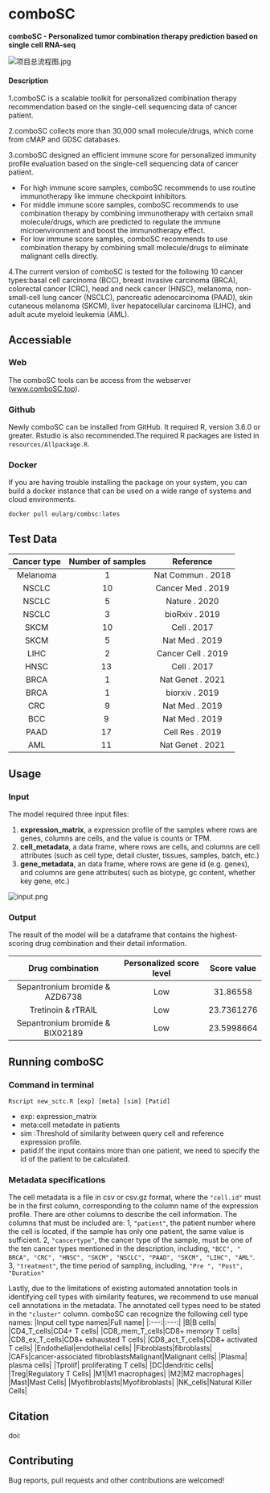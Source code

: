 # comboSC
**comboSC - Personalized tumor combination therapy prediction based on single cell RNA-seq**

![项目总流程图.jpg](https://github.com/EularTang/Figure_bed/blob/master/Project_workflow5.jpeg)
#### Description

1.comboSC is a scalable toolkit for personalized combination therapy recommendation based on the single-cell sequencing data of cancer patient.

2.comboSC collects more than 30,000 small molecule/drugs, which come from cMAP and GDSC databases.

3.comboSC designed an efficient immune score for personalized immunity profile evaluation based on the single-cell sequencing data of cancer patient.
- For high immune score samples, comboSC recommends to use routine immunotherapy like immune checkpoint inhibitors.
- For middle immune score samples, comboSC recommends to use combination therapy by combining immunotherapy with certaixn small molecule/drugs, which are predicted to regulate the immune microenvironment and boost the immunotherapy effect.
- For low immune score samples, comboSC recommends to use combination therapy by combining small molecule/drugs to eliminate malignant cells directly.

4.The current version of comboSC is tested for the following 10 cancer types:basal cell carcinoma (BCC), breast invasive carcinoma (BRCA), colorectal cancer (CRC), head and neck cancer (HNSC), melanoma, non-small-cell lung cancer (NSCLC), pancreatic adenocarcinoma (PAAD), skin cutaneous melanoma (SKCM), liver hepatocellular carcinoma (LIHC), and adult acute myeloid leukemia (AML).
## Accessiable
### Web
The comboSC tools can be access from the webserver (www.comboSC.top).
### Github
Newly comboSC can be installed from GitHub. It required R, version 3.6.0 or greater. Rstudio is also recommended.The required R packages are listed in `resources/Allpackage.R`.
### Docker
If you are having trouble installing the package on your system, you can build a docker instance that can be used on a wide range of systems and cloud environments.

`docker pull eularg/combsc:lates`

## Test Data
|Cancer type|Number of samples|Reference|
|:---:|:---:|:---:|
|Melanoma|1|Nat Commun . 2018|
|NSCLC|10|Cancer Med . 2019|
|NSCLC|5|Nature . 2020|
|NSCLC|3|bioRxiv . 2019|
|SKCM|10|Cell . 2017|
|SKCM|5|Nat Med . 2019|
|LIHC|2|Cancer Cell . 2019|
|HNSC|13 |Cell . 2017|
|BRCA|1|Nat Genet . 2021|
|BRCA|1|biorxiv . 2019|
|CRC|9|Nat Med . 2019|
|BCC|9 |Nat Med . 2019|
|PAAD|17 |Cell Res . 2019|
|AML|11 |Nat Genet . 2021|


## Usage
### Input

The model required three input files:

1. **expression_matrix**, a expression profile of the samples where rows are genes, columns are cells, and the value is counts or TPM. 
2. **cell_metadata**, a data frame, where rows are cells, and columns are cell attributes (such as cell type, detail cluster, tissues, samples, batch, etc.)
3. **gene_metadata**, an data frame, where rows are gene id (e.g. genes), and columns are gene attributes( such as biotype, gc content, whether key gene, etc.)

![input.png](http://www.combosc.top/combsc/static/images/metedata.png)

### Output
The result of the model will be a dataframe that contains the highest-scoring drug combination and their detail information.  

|Drug combination|Personalized score level|Score value|
|:---:|:---:|:---:|
|Sepantronium bromide & AZD6738|Low|31.86558|
|Tretinoin & rTRAIL|Low|23.7361276|
|Sepantronium bromide & BIX02189|Low|23.5998664|


## Running comboSC
### Command in terminal
```
Rscript new_sctc.R [exp] [meta] [sim] [Patid]
```
- exp: expression_matrix
- meta:cell metadate in patients
- sim :Threshold of similarity between query cell and reference expression profile.
- patid:If the input contains more than one patient, we need to specify the id of the patient to be calculated.
### Metadata specifications
The cell metadata is a file in csv or csv.gz format, where the `"cell.id"` must be in the first column, corresponding to the column name of the expression profile. There are other columns to describe the cell information. The columns that must be included are: 1, `"patient"`, the patient number where the cell is located, if the sample has only one patient, the same value is sufficient. 2, `"cancertype"`, the cancer type of the sample, must be one of the ten cancer types mentioned in the description, including, `"BCC", " BRCA", "CRC", "HNSC", "SKCM", "NSCLC", "PAAD", "SKCM", "LIHC", "AML"`. 3, `"treatment"`, the time period of sampling, including, `"Pre ", "Post", "Duration"`

Lastly, due to the limitations of existing automated annotation tools in identifying cell types with similarity features, we recommend to use manual cell annotations in the metadata. The annotated cell types need to be stated in the `"cluster"` column. comboSC can recognize the following cell type names:
|Input cell type names|Full name|
|:---:|:---:|
|B|B cells|
|CD4_T_cells|CD4+ T cells|
|CD8_mem_T_cells|CD8+ memory T cells|
|CD8_ex_T_cells|CD8+ exhausted T cells|
|CD8_act_T_cells|CD8+ activated T cells|
|Endothelial|endothelial cells|
|Fibroblasts|fibroblasts|
|CAFs|cancer-associated fibroblastsMalignant|Malignant cells|
|Plasma| plasma cells|
|Tprolif| proliferating T cells|
|DC|dendritic cells|
|Treg|Regulatory T Cells|
|M1|M1 macrophages|
|M2|M2 macrophages|
|Mast|Mast Cells|
|Myofibroblasts|Myofibroblasts|
|NK_cells|Natural Killer Cells|

## Citation  
doi:
## Contributing
Bug reports, pull requests and other contributions are welcomed!
